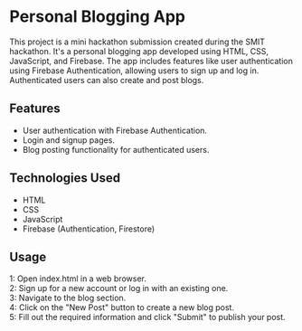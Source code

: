 
# Personal Blogging App

This project is a mini hackathon submission created during the SMIT hackathon. It's a personal blogging app developed using HTML, CSS, JavaScript, and Firebase. The app includes features like user authentication using Firebase Authentication, allowing users to sign up and log in. Authenticated users can also create and post blogs.


## Features

- User authentication with Firebase Authentication.
- Login and signup pages.
- Blog posting functionality for authenticated users.


## Technologies Used
- HTML
- CSS
- JavaScript
- Firebase (Authentication, Firestore)
## Usage
1: Open index.html in a web browser.   
2: Sign up for a new account or log in with an existing one.  
3: Navigate to the blog section.  
4: Click on the "New Post" button to create a new blog post.  
5: Fill out the required information and click "Submit" to publish your post.





